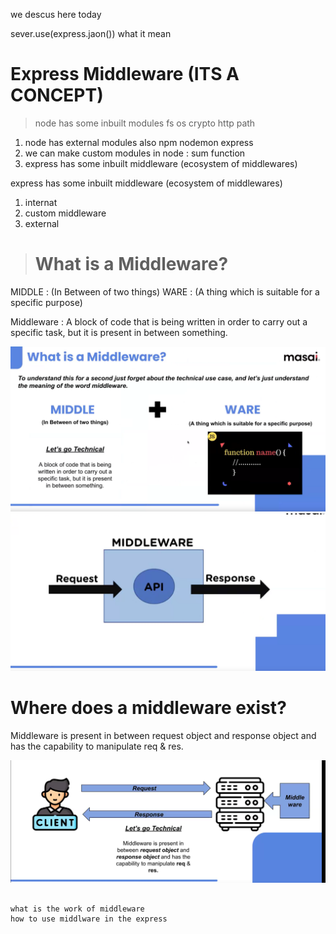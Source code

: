 we descus here today

sever.use(express.jaon()) what it mean

# Express Middleware (ITS A CONCEPT)

>node has some inbuilt modules fs os crypto http path

1. node has external modules also npm nodemon express
2. we can make custom modules in node : sum function
3. express has some inbuilt middleware (ecosystem of middlewares)

express has some inbuilt middleware (ecosystem of middlewares)
1. internat
2. custom middleware
3. external

># What is a Middleware?

MIDDLE : (In Between of two things)
WARE : (A thing which is suitable for a specific purpose)

Middleware : A block of code that is being written in order to carry out a specific task, but it is present in between something.

![what is medleware](./img/image1.png)
![what is medleware](./img/image2.png)


# Where does a middleware exist?

Middleware is present in between request object and response object and has the capability to manipulate req & res.

![Where does a middleware exist?](./img/image3.png)




```

what is the work of middleware
how to use middlware in the express

```